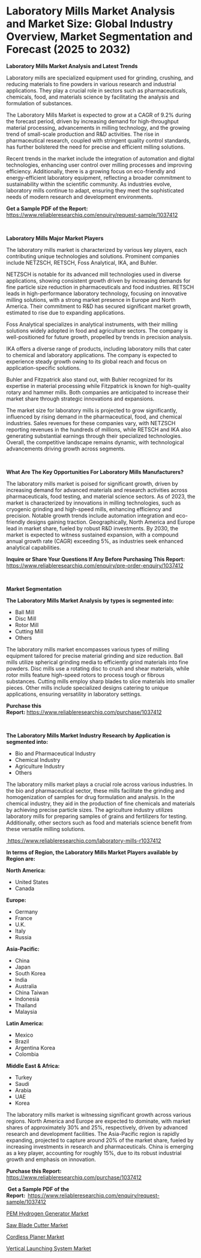 <p><h1>Laboratory Mills Market Analysis and Market Size: Global Industry Overview, Market Segmentation and Forecast (2025 to 2032)</h1></p><p><strong>Laboratory Mills Market Analysis and Latest Trends</strong></p>
<p><p>Laboratory mills are specialized equipment used for grinding, crushing, and reducing materials to fine powders in various research and industrial applications. They play a crucial role in sectors such as pharmaceuticals, chemicals, food, and materials science by facilitating the analysis and formulation of substances.</p><p>The Laboratory Mills Market is expected to grow at a CAGR of 9.2% during the forecast period, driven by increasing demand for high-throughput material processing, advancements in milling technology, and the growing trend of small-scale production and R&D activities. The rise in pharmaceutical research, coupled with stringent quality control standards, has further bolstered the need for precise and efficient milling solutions.</p><p>Recent trends in the market include the integration of automation and digital technologies, enhancing user control over milling processes and improving efficiency. Additionally, there is a growing focus on eco-friendly and energy-efficient laboratory equipment, reflecting a broader commitment to sustainability within the scientific community. As industries evolve, laboratory mills continue to adapt, ensuring they meet the sophisticated needs of modern research and development environments.</p></p>
<p><strong>Get a Sample PDF of the Report:&nbsp;</strong> <a href="https://www.reliableresearchiq.com/enquiry/request-sample/1037412?utm_campaign=1159&utm_medium=2&utm_source=Github&utm_content=ia&utm_term=19022025&utm_id=laboratory-mills">https://www.reliableresearchiq.com/enquiry/request-sample/1037412</a></p>
<p>&nbsp;</p>
<p><strong>Laboratory Mills Major Market Players</strong></p>
<p><p>The laboratory mills market is characterized by various key players, each contributing unique technologies and solutions. Prominent companies include NETZSCH, RETSCH, Foss Analytical, IKA, and Buhler. </p><p>NETZSCH is notable for its advanced mill technologies used in diverse applications, showing consistent growth driven by increasing demands for fine particle size reduction in pharmaceuticals and food industries. RETSCH leads in high-performance laboratory technology, focusing on innovative milling solutions, with a strong market presence in Europe and North America. Their commitment to R&D has secured significant market growth, estimated to rise due to expanding applications.</p><p>Foss Analytical specializes in analytical instruments, with their milling solutions widely adopted in food and agriculture sectors. The company is well-positioned for future growth, propelled by trends in precision analysis.</p><p>IKA offers a diverse range of products, including laboratory mills that cater to chemical and laboratory applications. The company is expected to experience steady growth owing to its global reach and focus on application-specific solutions.</p><p>Buhler and Fitzpatrick also stand out, with Buhler recognized for its expertise in material processing while Fitzpatrick is known for high-quality rotary and hammer mills. Both companies are anticipated to increase their market share through strategic innovations and expansions.</p><p>The market size for laboratory mills is projected to grow significantly, influenced by rising demand in the pharmaceutical, food, and chemical industries. Sales revenues for these companies vary, with NETZSCH reporting revenues in the hundreds of millions, while RETSCH and IKA also generating substantial earnings through their specialized technologies. Overall, the competitive landscape remains dynamic, with technological advancements driving growth across segments.</p></p>
<p>&nbsp;</p>
<p><strong>What Are The Key Opportunities For Laboratory Mills Manufacturers?</strong></p>
<p><p>The laboratory mills market is poised for significant growth, driven by increasing demand for advanced materials and research activities across pharmaceuticals, food testing, and material science sectors. As of 2023, the market is characterized by innovations in milling technologies, such as cryogenic grinding and high-speed mills, enhancing efficiency and precision. Notable growth trends include automation integration and eco-friendly designs gaining traction. Geographically, North America and Europe lead in market share, fueled by robust R&D investments. By 2030, the market is expected to witness sustained expansion, with a compound annual growth rate (CAGR) exceeding 5%, as industries seek enhanced analytical capabilities.</p></p>
<p><strong>Inquire or Share Your Questions If Any Before Purchasing This Report:</strong> <a href="https://www.reliableresearchiq.com/enquiry/pre-order-enquiry/1037412?utm_campaign=1159&utm_medium=2&utm_source=Github&utm_content=ia&utm_term=19022025&utm_id=laboratory-mills">https://www.reliableresearchiq.com/enquiry/pre-order-enquiry/1037412</a></p>
<p>&nbsp;</p>
<p><strong>Market Segmentation</strong></p>
<p><strong>The Laboratory Mills Market Analysis by types is segmented into:</strong></p>
<p><ul><li>Ball Mill</li><li>Disc Mill</li><li>Rotor Mill</li><li>Cutting Mill</li><li>Others</li></ul></p>
<p><p>The laboratory mills market encompasses various types of milling equipment tailored for precise material grinding and size reduction. Ball mills utilize spherical grinding media to efficiently grind materials into fine powders. Disc mills use a rotating disc to crush and shear materials, while rotor mills feature high-speed rotors to process tough or fibrous substances. Cutting mills employ sharp blades to slice materials into smaller pieces. Other mills include specialized designs catering to unique applications, ensuring versatility in laboratory settings.</p></p>
<p><strong>Purchase this Report:&nbsp;</strong><a href="https://www.reliableresearchiq.com/purchase/1037412?utm_campaign=1159&utm_medium=2&utm_source=Github&utm_content=ia&utm_term=19022025&utm_id=laboratory-mills">https://www.reliableresearchiq.com/purchase/1037412</a></p>
<p>&nbsp;</p>
<p><strong>The Laboratory Mills Market Industry Research by Application is segmented into:</strong></p>
<p><ul><li>Bio and Pharmaceutical Industry</li><li>Chemical Industry</li><li>Agriculture Industry</li><li>Others</li></ul></p>
<p><p>The laboratory mills market plays a crucial role across various industries. In the bio and pharmaceutical sector, these mills facilitate the grinding and homogenization of samples for drug formulation and analysis. In the chemical industry, they aid in the production of fine chemicals and materials by achieving precise particle sizes. The agriculture industry utilizes laboratory mills for preparing samples of grains and fertilizers for testing. Additionally, other sectors such as food and materials science benefit from these versatile milling solutions.</p></p>
<p><a href="https://www.reliableresearchiq.com/laboratory-mills-r1037412?utm_campaign=1159&utm_medium=2&utm_source=Github&utm_content=ia&utm_term=19022025&utm_id=laboratory-mills">&nbsp;https://www.reliableresearchiq.com/laboratory-mills-r1037412</a></p>
<p><strong>In terms of Region, the Laboratory Mills Market Players available by Region are:</strong></p>
<p>
    <p> <strong> North America: </strong>
        <ul>
            <li>United States</li>
            <li>Canada</li>
        </ul>
        </p> 
    <p> <strong> Europe: </strong>
        <ul>
            <li>Germany</li>
            <li>France</li>
            <li>U.K.</li>
            <li>Italy</li>
            <li>Russia</li>
        </ul>
        </p> 
    <p> <strong> Asia-Pacific: </strong>
        <ul>
            <li>China</li>
            <li>Japan</li>
            <li>South Korea</li>
            <li>India</li>
            <li>Australia</li>
            <li>China Taiwan</li>
            <li>Indonesia</li>
            <li>Thailand</li>
            <li>Malaysia</li>
        </ul>
        </p> 
    <p> <strong> Latin America: </strong>
        <ul>
            <li>Mexico</li>
            <li>Brazil</li>
            <li>Argentina Korea</li>
            <li>Colombia</li>
        </ul>
        </p> 
    <p> <strong> Middle East & Africa: </strong>
        <ul>
            <li>Turkey</li>
            <li>Saudi</li>
            <li>Arabia</li>
            <li>UAE</li>
            <li>Korea</li>
        </ul>
    </p>
    </p>
<p><p>The laboratory mills market is witnessing significant growth across various regions. North America and Europe are expected to dominate, with market shares of approximately 30% and 25%, respectively, driven by advanced research and development facilities. The Asia-Pacific region is rapidly expanding, projected to capture around 20% of the market share, fueled by increasing investments in research and pharmaceuticals. China is emerging as a key player, accounting for roughly 15%, due to its robust industrial growth and emphasis on innovation.</p></p>
<p><strong>Purchase this Report: </strong><a href="https://www.reliableresearchiq.com/purchase/1037412?utm_campaign=1159&utm_medium=2&utm_source=Github&utm_content=ia&utm_term=19022025&utm_id=laboratory-mills">https://www.reliableresearchiq.com/purchase/1037412</a></p>
<p>&nbsp;<strong>Get a Sample PDF of the Report:&nbsp;&nbsp;</strong><a href="https://www.reliableresearchiq.com/enquiry/request-sample/1037412?utm_campaign=1159&utm_medium=2&utm_source=Github&utm_content=ia&utm_term=19022025&utm_id=laboratory-mills">https://www.reliableresearchiq.com/enquiry/request-sample/1037412</a></p>
<p><strong></strong></p>
<p><p><a href="https://github.com/ancsyanagha/Market-Research-Report-List-1/blob/main/pem-hydrogen-generator-market.md?utm_campaign=1159&utm_medium=2&utm_source=Github&utm_content=ia&utm_term=19022025&utm_id=laboratory-mills">PEM Hydrogen Generator Market</a></p><p><a href="https://github.com/ansanokajabi/Market-Research-Report-List-1/blob/main/saw-blade-cutter-market.md?utm_campaign=1159&utm_medium=2&utm_source=Github&utm_content=ia&utm_term=19022025&utm_id=laboratory-mills">Saw Blade Cutter Market</a></p><p><a href="https://github.com/rrosasdaunas/Market-Research-Report-List-1/blob/main/cordless-planer-market.md?utm_campaign=1159&utm_medium=2&utm_source=Github&utm_content=ia&utm_term=19022025&utm_id=laboratory-mills">Cordless Planer Market</a></p><p><a href="https://github.com/zoccohaniech/Market-Research-Report-List-1/blob/main/vertical-launching-system-market.md?utm_campaign=1159&utm_medium=2&utm_source=Github&utm_content=ia&utm_term=19022025&utm_id=laboratory-mills">Vertical Launching System Market</a></p></p>
